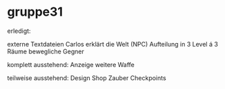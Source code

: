 gruppe31
========

erledigt:

externe Textdateien
Carlos erklärt die Welt (NPC) 
Aufteilung in 3 Level á 3 Räume
bewegliche Gegner

komplett ausstehend:
Anzeige
weitere Waffe

teilweise ausstehend:
Design
Shop
Zauber
Checkpoints





